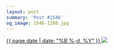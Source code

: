 ```yaml
---
layout: post
summary: 'Post #1546'
og_image: 1546-1280.jpg
---
```


<p>
 <time>
  <a href="/1546">
   {{ page.date | date: "%B %-d, %Y" }}
  </a>
 </time>
 <a href="/1546">
  <img data-taken="12/7/2021" sizes="(min-width: 700px) 50vw, calc(100vw - 2rem)" src="{{ site.assets_url }}/1546-640.jpg" srcset="{{ site.assets_url }}/1546-320.jpg 320w, {{ site.assets_url }}/1546-640.jpg 640w, {{ site.assets_url }}/1546-960.jpg 960w, {{ site.assets_url }}/1546-1280.jpg 1280w"/>
 </a>
</p>
